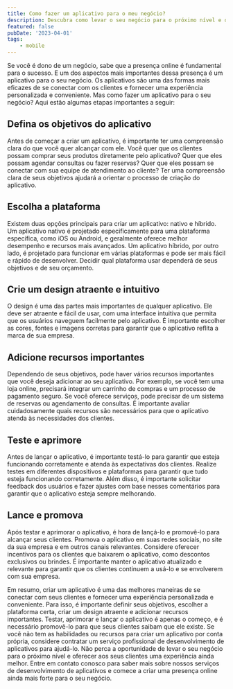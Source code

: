```yaml
---
title: Como fazer um aplicativo para o meu negócio?
description: Descubra como levar o seu negócio para o próximo nível e oferecer aos seus clientes uma experiência personalizada e cativante.
featured: false
pubDate: '2023-04-01'
tags: 
    - mobile
---
```


Se você é dono de um negócio, sabe que a presença online é fundamental para o sucesso. E um dos aspectos mais importantes dessa presença é um aplicativo para o seu negócio. Os aplicativos são uma das formas mais eficazes de se conectar com os clientes e fornecer uma experiência personalizada e conveniente. Mas como fazer um aplicativo para o seu negócio? Aqui estão algumas etapas importantes a seguir:

## Defina os objetivos do aplicativo

Antes de começar a criar um aplicativo, é importante ter uma compreensão clara do que você quer alcançar com ele. Você quer que os clientes possam comprar seus produtos diretamente pelo aplicativo? Quer que eles possam agendar consultas ou fazer reservas? Quer que eles possam se conectar com sua equipe de atendimento ao cliente? Ter uma compreensão clara de seus objetivos ajudará a orientar o processo de criação do aplicativo.

## Escolha a plataforma

Existem duas opções principais para criar um aplicativo: nativo e híbrido. Um aplicativo nativo é projetado especificamente para uma plataforma específica, como iOS ou Android, e geralmente oferece melhor desempenho e recursos mais avançados. Um aplicativo híbrido, por outro lado, é projetado para funcionar em várias plataformas e pode ser mais fácil e rápido de desenvolver. Decidir qual plataforma usar dependerá de seus objetivos e de seu orçamento.

## Crie um design atraente e intuitivo

O design é uma das partes mais importantes de qualquer aplicativo. Ele deve ser atraente e fácil de usar, com uma interface intuitiva que permita que os usuários naveguem facilmente pelo aplicativo. É importante escolher as cores, fontes e imagens corretas para garantir que o aplicativo reflita a marca de sua empresa.

## Adicione recursos importantes

Dependendo de seus objetivos, pode haver vários recursos importantes que você deseja adicionar ao seu aplicativo. Por exemplo, se você tem uma loja online, precisará integrar um carrinho de compras e um processo de pagamento seguro. Se você oferece serviços, pode precisar de um sistema de reservas ou agendamento de consultas. É importante avaliar cuidadosamente quais recursos são necessários para que o aplicativo atenda às necessidades dos clientes.

## Teste e aprimore

Antes de lançar o aplicativo, é importante testá-lo para garantir que esteja funcionando corretamente e atenda às expectativas dos clientes. Realize testes em diferentes dispositivos e plataformas para garantir que tudo esteja funcionando corretamente. Além disso, é importante solicitar feedback dos usuários e fazer ajustes com base nesses comentários para garantir que o aplicativo esteja sempre melhorando.

## Lance e promova

Após testar e aprimorar o aplicativo, é hora de lançá-lo e promovê-lo para alcançar seus clientes. Promova o aplicativo em suas redes sociais, no site da sua empresa e em outros canais relevantes. Considere oferecer incentivos para os clientes que baixarem o aplicativo, como descontos exclusivos ou brindes. É importante manter o aplicativo atualizado e relevante para garantir que os clientes continuem a usá-lo e se envolverem com sua empresa.

Em resumo, criar um aplicativo é uma das melhores maneiras de se conectar com seus clientes e fornecer uma experiência personalizada e conveniente. Para isso, é importante definir seus objetivos, escolher a plataforma certa, criar um design atraente e adicionar recursos importantes. Testar, aprimorar e lançar o aplicativo é apenas o começo, e é necessário promovê-lo para que seus clientes saibam que ele existe. Se você não tem as habilidades ou recursos para criar um aplicativo por conta própria, considere contratar um serviço profissional de desenvolvimento de aplicativos para ajudá-lo. Não perca a oportunidade de levar o seu negócio para o próximo nível e oferecer aos seus clientes uma experiência ainda melhor. Entre em contato conosco para saber mais sobre nossos serviços de desenvolvimento de aplicativos e comece a criar uma presença online ainda mais forte para o seu negócio.
